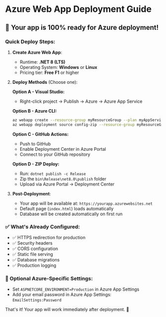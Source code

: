 # Azure Web App Deployment Guide

## 🚀 Your app is 100% ready for Azure deployment!

### Quick Deploy Steps:

1. **Create Azure Web App**:
   - Runtime: **.NET 8 (LTS)**
   - Operating System: **Windows** or **Linux**
   - Pricing tier: **Free F1** or higher

2. **Deploy Methods** (Choose one):

   **Option A - Visual Studio:**
   - Right-click project → Publish → Azure → Azure App Service

   **Option B - Azure CLI:**
   ```bash
   az webapp create --resource-group myResourceGroup --plan myAppServicePlan --name myapp --runtime "DOTNETCORE|8.0"
   az webapp deployment source config-zip --resource-group myResourceGroup --name myapp --src publish.zip
   ```

   **Option C - GitHub Actions:**
   - Push to GitHub
   - Enable Deployment Center in Azure Portal
   - Connect to your GitHub repository

   **Option D - ZIP Deploy:**
   - Run: `dotnet publish -c Release`
   - Zip the `bin\Release\net8.0\publish` folder
   - Upload via Azure Portal → Deployment Center

3. **Post-Deployment**:
   - Your app will be available at: `https://yourapp.azurewebsites.net`
   - Default page (`index.html`) loads automatically
   - Database will be created automatically on first run

### ✅ What's Already Configured:
- ✅ HTTPS redirection for production
- ✅ Security headers
- ✅ CORS configuration
- ✅ Static file serving
- ✅ Database migrations
- ✅ Production logging

### 🔧 Optional Azure-Specific Settings:
- Set `ASPNETCORE_ENVIRONMENT=Production` in Azure App Settings
- Add your email password in Azure App Settings: `EmailSettings:Password`

That's it! Your app will work immediately after deployment. 🎉

